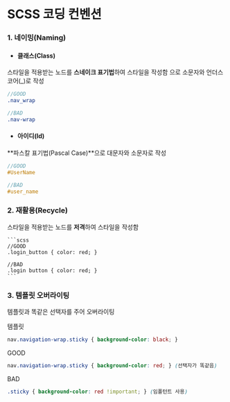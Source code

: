 ﻿# SCSS 코딩 컨벤션

### 1. 네이밍(Naming)

+ #### 클래스(Class)

스타일을 적용받는 노드를 **스네이크 표기법**하여 스타일을 작성함 으로 소문자와 언더스코어(_)로 작성
    
```scss
//GOOD
.nav_wrap

//BAD
.nav-wrap
```

+ #### 아이디(Id)

**파스칼 표기법(Pascal Case)**으로 대문자와 소문자로 작성
    
```scss
//GOOD
#UserName

//BAD
#user_name
```

### 2. 재활용(Recycle)

스타일을 적용받는 노드를 **저격**하여 스타일을 작성함

    ```scss
    //GOOD
    .login_button { color: red; }

    //BAD
    .login button { color: red; }
    ```
     
### 3. 템플릿 오버라이팅

템플릿과 똑같은 선택자를 주어 오버라이팅

템플릿
```scss
nav.navigation-wrap.sticky { background-color: black; }
```

GOOD
```scss
nav.navigation-wrap.sticky { background-color: red; } (선택자가 똑같음)
```
BAD
```scss
.sticky { background-color: red !important; } (임폴턴트 사용)
```
